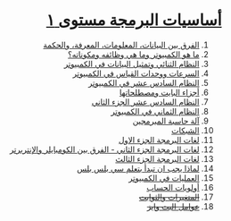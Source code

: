 <div dir="rtl">

# [أساسيات البرمجة مستوى ١](https://programmingadvices.com/p/00316b)

1. [الفرق بين البيانات، المعلومات، المعرفة، والحكمة](src/_1_data_vs_information_vs_knowledge_vs_wisdom)
2. [ما هو الكمبيوتر وما هي وظائفه ومكوناته؟](src/_2_what_is_computer)
3. [النظام الثنائي وتمثيل البيانات في الكمبيوتر](src/_3_binary_system)
4. [السرعات ووحدات القياس في الكمبيوتر](src/_4_computer_speed_and_units)
5. [النظام السادس عشر في الكمبيوتر](src/_5_hexa)
6. [أجزاء البايت ومصطلحاتها](src/_6_byte_parts)
7. [ النظام السادس عشر الجزء الثاني](src/_7_hexa_part_2)
8. [النظام الثماني في الكمبيوتر](src/_8_octal)
9. [آلة حاسبة المبرمجين](src/_9_programmer_calculator)
10. [الشبكات](src/_10_networks_part_1)
11. [لغات البرمجة الجزء الاول](src/_11_programming_languages_and_levels)
12. [لغات البرمجة الجزء الثاني - الفرق بين الكومبايلر والإنتربرتر](src/_12_compiler_vs_interpreter)
13. [لغات البرمجة الجزء الثالث](src/_13_which_programming_language_is_better)
14. [لماذا يجب ان تبدأ بتعلم سي بلس بلس](src/_14_why_you_should_start_with_c_plus_plus)
15. [العمليات في الكمبيوتر](src/_15_operators_in_compter)
16. [أولويات الحساب](src/_16_calculations_priorities)
17. ~~[المتغيرات والثوابت]()~~
18. ~~[عوامل البت وايز]()~~

</div>